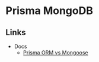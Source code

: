 # Prisma MongoDB

## Links

- Docs
  - [Prisma ORM vs Mongoose](https://www.prisma.io/docs/orm/more/comparisons/prisma-and-mongoose)
